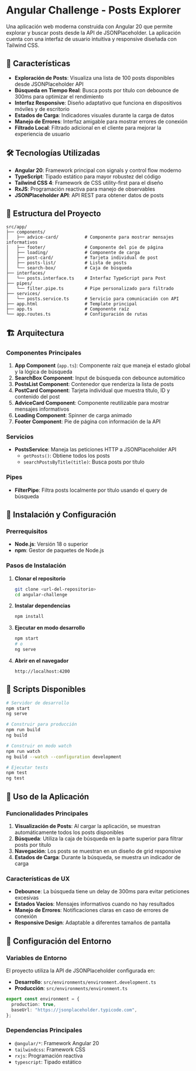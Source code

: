 # Angular Challenge - Posts Explorer

Una aplicación web moderna construida con Angular 20 que permite explorar y buscar posts desde la API de JSONPlaceholder. La aplicación cuenta con una interfaz de usuario intuitiva y responsive diseñada con Tailwind CSS.

## 🚀 Características

- **Exploración de Posts**: Visualiza una lista de 100 posts disponibles desde JSONPlaceholder API
- **Búsqueda en Tiempo Real**: Busca posts por título con debounce de 300ms para optimizar el rendimiento
- **Interfaz Responsive**: Diseño adaptativo que funciona en dispositivos móviles y de escritorio
- **Estados de Carga**: Indicadores visuales durante la carga de datos
- **Manejo de Errores**: Interfaz amigable para mostrar errores de conexión
- **Filtrado Local**: Filtrado adicional en el cliente para mejorar la experiencia de usuario

## 🛠️ Tecnologías Utilizadas

- **Angular 20**: Framework principal con signals y control flow moderno
- **TypeScript**: Tipado estático para mayor robustez del código
- **Tailwind CSS 4**: Framework de CSS utility-first para el diseño
- **RxJS**: Programación reactiva para manejo de observables
- **JSONPlaceholder API**: API REST para obtener datos de posts

## 📁 Estructura del Proyecto

```
src/app/
├── components/
│   ├── advice-card/          # Componente para mostrar mensajes informativos
│   ├── footer/               # Componente del pie de página
│   ├── loading/              # Componente de carga
│   ├── post-card/            # Tarjeta individual de post
│   ├── posts-list/           # Lista de posts
│   └── search-box/           # Caja de búsqueda
├── interfaces/
│   └── posts.interface.ts    # Interfaz TypeScript para Post
├── pipes/
│   └── filter.pipe.ts        # Pipe personalizado para filtrado
├── services/
│   └── posts.service.ts      # Servicio para comunicación con API
├── app.html                  # Template principal
├── app.ts                    # Componente raíz
└── app.routes.ts             # Configuración de rutas
```

## 🏗️ Arquitectura

### Componentes Principales

1. **App Component** (`app.ts`): Componente raíz que maneja el estado global y la lógica de búsqueda
2. **SearchBox Component**: Input de búsqueda con debounce automático
3. **PostsList Component**: Contenedor que renderiza la lista de posts
4. **PostCard Component**: Tarjeta individual que muestra título, ID y contenido del post
5. **AdviceCard Component**: Componente reutilizable para mostrar mensajes informativos
6. **Loading Component**: Spinner de carga animado
7. **Footer Component**: Pie de página con información de la API

### Servicios

- **PostsService**: Maneja las peticiones HTTP a JSONPlaceholder API
  - `getPosts()`: Obtiene todos los posts
  - `searchPostsByTitle(title)`: Busca posts por título

### Pipes

- **FilterPipe**: Filtra posts localmente por título usando el query de búsqueda

## 🚀 Instalación y Configuración

### Prerrequisitos

- **Node.js**: Versión 18 o superior
- **npm**: Gestor de paquetes de Node.js

### Pasos de Instalación

1. **Clonar el repositorio**

   ```bash
   git clone <url-del-repositorio>
   cd angular-challenge
   ```

2. **Instalar dependencias**

   ```bash
   npm install
   ```

3. **Ejecutar en modo desarrollo**

   ```bash
   npm start
   # o
   ng serve
   ```

4. **Abrir en el navegador**
   ```
   http://localhost:4200
   ```

## 📝 Scripts Disponibles

```bash
# Servidor de desarrollo
npm start
ng serve

# Construir para producción
npm run build
ng build

# Construir en modo watch
npm run watch
ng build --watch --configuration development

# Ejecutar tests
npm test
ng test
```

## 🎯 Uso de la Aplicación

### Funcionalidades Principales

1. **Visualización de Posts**: Al cargar la aplicación, se muestran automáticamente todos los posts disponibles
2. **Búsqueda**: Utiliza la caja de búsqueda en la parte superior para filtrar posts por título
3. **Navegación**: Los posts se muestran en un diseño de grid responsive
4. **Estados de Carga**: Durante la búsqueda, se muestra un indicador de carga

### Características de UX

- **Debounce**: La búsqueda tiene un delay de 300ms para evitar peticiones excesivas
- **Estados Vacíos**: Mensajes informativos cuando no hay resultados
- **Manejo de Errores**: Notificaciones claras en caso de errores de conexión
- **Responsive Design**: Adaptable a diferentes tamaños de pantalla

## 🔧 Configuración del Entorno

### Variables de Entorno

El proyecto utiliza la API de JSONPlaceholder configurada en:

- **Desarrollo**: `src/environments/environment.development.ts`
- **Producción**: `src/environments/environment.ts`

```typescript
export const environment = {
  production: true,
  baseUrl: "https://jsonplaceholder.typicode.com",
};
```

### Dependencias Principales

- `@angular/*`: Framework Angular 20
- `tailwindcss`: Framework CSS
- `rxjs`: Programación reactiva
- `typescript`: Tipado estático
